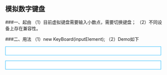 模拟数字键盘
----
###一、起由
	（1）目前虚拟键盘需要输入小数点，需要切换键盘；
	（2）不同设备上存在兼容性。
	
	
###二、用法
	（1）new KeyBoard(inputElement);
	（2）Demo如下
		<!DOCTYPE html>
		<html>
		<head>
			<meta charset="utf-8" />
			<title>模拟数字键盘</title>
			<meta name="viewport" content="width=device-width, initial-scale=1.0, 
			maximum-scale=1.0, minimum-scale=1.0, minimal-ui" />
		</head>
		<body>
			<div>
				<input id="text1" style="height:28px;width:98%;outline:none;
				border:1px solid #1AB6FF;padding-left:3px;"/>
				<br />
				<br />
				<input id="text2" style="height:28px;width:98%;
				outline:none;border:1px solid #1AB6FF;padding-left:3px;"/>
			</div>
			<script type="text/javascript" src="keyboard.js"></script>
			<script type="text/javascript">
			(function(){
				var input1 = document.getElementById('text1');
				var input2 = document.getElementById('text2');
			
				input1.onclick = function(){
					new KeyBoard(input1);
				};
			
				input2.onclick = function(){
					new KeyBoard(input2);
				};
			
			})();
			</script>
		</body>
		</html>
